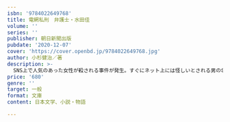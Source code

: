 ```yaml
---
isbn: '9784022649768'
title: 電網私刑　弁護士・水田佳
volume: ''
series: ''
publisher: 朝日新聞出版
pubdate: '2020-12-07'
cover: 'https://cover.openbd.jp/9784022649768.jpg'
author: 小杉健治／著
description: >-
  SNS上で人気のあった女性が殺される事件が発生。すぐにネット上には怪しいとされる男の名が拡散され、やがて逮捕されるに至った。水田佳は男の弁護人となるが、犯行を認める彼の言動に違和感を覚える。冤罪事件に挑む書き下ろしシリーズ第２弾。
price: '680'
genre: ''
target: 一般
format: 文庫
content: 日本文学、小説・物語

---
```

